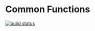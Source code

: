 Common Functions
===

[![build status](https://travis-ci.com/naiba/com.svg?branch=master)](https://travis-ci.com/naiba/com)